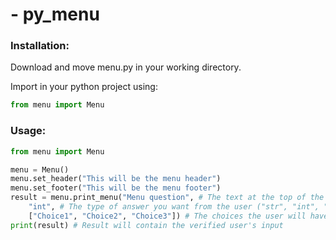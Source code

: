 # - py_menu
### Installation:
Download and move menu.py in your working directory.

Import in your python project using:
```python
from menu import Menu
```

### Usage:
```python
from menu import Menu

menu = Menu()
menu.set_header("This will be the menu header")
menu.set_footer("This will be the menu footer")
result = menu.print_menu("Menu question", # The text at the top of the menu
	"int", # The type of answer you want from the user ("str", "int", "float")
	["Choice1", "Choice2", "Choice3"]) # The choices the user will have (Enumerated)
print(result) # Result will contain the verified user's input
```